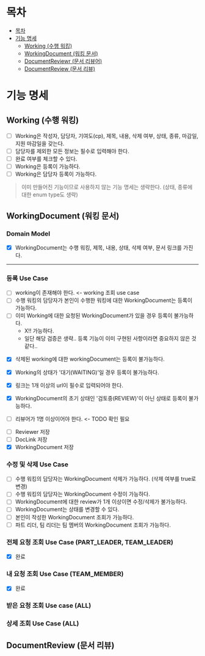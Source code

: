 # 목차

- [목차](#목차)
- [기능 명세](#기능-명세)
    - [Working (수행 워킹)](#working-수행-워킹)
    - [WorkingDocument (워킹 문서)](#workingdocument-워킹-문서)
    - [DocumentReviewr (문서 리뷰어)](#documentreviewr-문서-리뷰어)
    - [DocumentReview (문서 리뷰)](#documentreview-문서-리뷰)

# 기능 명세

## Working (수행 워킹)

- [ ] Working은 작성자, 담당자, 기여도(cp), 제목, 내용, 삭제 여부, 상태, 종류, 마감일, 지원 마감일을 갖는다.
- [ ] 담당자를 제외한 모든 정보는 필수로 입력해야 한다.
- [ ] 완료 여부를 체크할 수 있다.
- [ ] Working은 등록이 가능하다.
- [ ] Working은 담당자 등록이 가능하다.

> 이미 만들어진 기능이므로 사용하지 않는 기능 명세는 생략한다. (상태, 종류에 대한 enum type도 생략)

## WorkingDocument (워킹 문서)

### Domain Model

- [x] WorkingDocument는 수행 워킹, 제목, 내용, 상태, 삭제 여부, 문서 링크를 가진다.

---

### 등록 Use Case

[//]: # (adapter level)

- [ ] working이 존재해야 한다. <- working 조회 use case
- [ ] 수행 워킹의 담당자가 본인이 수행한 워킹에 대한 WorkingDocument는 등록이 가능하다.
- [ ] 이미 Working에 대한 요청된 WorkingDocument가 있을 경우 등록이 불가능하다.
    - X!! 가능하다.
    - 일단 해당 검증은 생략.. 등록 기능이 이미 구현된 사항이라면 중요하지 않은 것 같다..

[//]: # (service level)

- [x] 삭제된 working에 대한 workingDocument는 등록이 불가능하다.
- [x] Working의 상태가 '대기(WAITING)'일 경우 등록이 불가능하다.

- [x] 링크는 1개 이상의 url이 필수로 입력되어야 한다.
- [x] WorkingDocument의 초기 상태인 '검토중(REVIEW)'이 아닌 상태로 등록이 불가능하다.
- [ ] 리뷰어가 1명 이상이어야 한다. <- TODO 확인 필요

[//]: # (out adapter\(port\) level)

- [ ] Reviewer 저장
- [ ] DocLink 저장
- [x] WorkingDocument 저장

### 수정 및 삭제 Use Case

- [ ] 수행 워킹의 담당자는 WorkingDocument 삭제가 가능하다. (삭제 여부를 true로 변경)
- [ ] 수행 워킹의 담당자는 WorkingDocument 수정이 가능하다.
- [ ] WorkingDocument에 대한 review가 1개 이상이면 수정/삭제가 불가능하다.
- [ ] WorkingDocument는 상태를 변경할 수 있다.
- [ ] 본인이 작성한 WorkingDocument 조회가 가능하다.
- [ ] 파트 리더, 팀 리더는 팀 멤버의 WorkingDocument 조회가 가능하다.

### 전체 요청 조회 Use Case (PART_LEADER, TEAM_LEADER)

- [x] 완료

### 내 요청 조회 Use Case (TEAM_MEMBER)

- [x] 완료

### 받은 요청 조회 Use case (ALL)

### 상세 조회 Use Case (ALL)

## DocumentReview (문서 리뷰)


